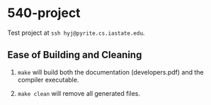 # 540-project

Test project at `ssh hyj@pyrite.cs.iastate.edu`.

## Ease of Building and Cleaning

1. `make` will build both the documentation (developers.pdf) and the compiler executable.

2. `make clean` will remove all generated files.